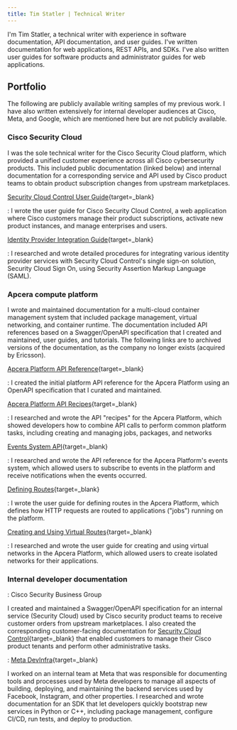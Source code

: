 ```yaml
---
title: Tim Statler | Technical Writer
---
```


I'm Tim Statler, a technical writer with experience in software documentation, API documentation, and user guides. I've written documentation for web applications, REST APIs, and SDKs. I've also written user guides for software products and administrator guides for web applications.

## Portfolio

The following are publicly available writing samples of my previous work. I have also written extensively for internal developer audiences at Cisco, Meta, and Google, which are mentioned here but are not publicly available.

### Cisco Security Cloud

I was the sole technical writer for the Cisco Security Cloud platform, which provided a unified customer experience across all Cisco cybersecurity products. This included public documentation (linked below) and internal documentation for a corresponding service and API used by Cisco product teams to obtain product subscription changes from upstream marketplaces.

[Security Cloud Control User Guide](https://www.cisco.com/c/en/us/td/docs/security/cloud_control/sso-secure-cloud-control-app/security-cloud-control-overview.html){target=_blank}

:   I wrote the user guide for Cisco Security Cloud Control, a web application where Cisco customers manage their product subscriptions, activate new product instances, and manage enterprises and users.

[Identity Provider Integration Guide](https://www.cisco.com/c/en/us/td/docs/security/cloud_control/sso-secure-cloud-control-app/identity-provider-instructions.html){target=_blank}
 
:   I researched and wrote detailed procedures for integrating various identity provider services with Security Cloud Control's single sign-on solution, Security Cloud Sign On, using Security Assertion Markup Language (SAML).

### Apcera compute platform

I wrote and maintained documentation for a multi-cloud container management system that included package management, virtual networking, and container runtime. The documentation included API references based on a Swagger/OpenAPI specification that I created and maintained, user guides, and tutorials. The following links are to archived versions of the documentation, as the company no longer exists (acquired by Ericsson).

[Apcera Platform API Reference](https://web.archive.org/web/20161007015409/http://docs.apcera.com/api/apcera-api-endpoints/){target=_blank}

:   I created the initial platform API reference for the Apcera Platform using an OpenAPI specification that I curated and maintained.

[Apcera Platform API Recipes](https://web.archive.org/web/20160905180915/http://docs.apcera.com/api/api-tasks/){target=_blank}
  
:   I researched and wrote the API "recipes" for the Apcera Platform, which showed developers how to combine API calls to perform common platform tasks, including creating and managing jobs, packages, and networks

[Events System API](https://web.archive.org/web/20160905180915/https://docs.apcera.com/api/events-system-api){target=_blank}

:   I researched and wrote the API reference for the Apcera Platform's events system, which allowed users to subscribe to events in the platform and receive notifications when the events occurred.

[Defining Routes](https://web.archive.org/web/20160905181112/http://docs.apcera.com/jobs/routes/){target=_blank}

:   I wrote the user guide for defining routes in the Apcera Platform, which defines how HTTP requests are routed to applications ("jobs") running on the platform.

[Creating and Using Virtual Routes](https://web.archive.org/web/20160905181445/http://docs.apcera.com/jobs/virtual-networks/){target=_blank}

:   I researched and wrote the user guide for creating and using virtual networks in the Apcera Platform, which allowed users to create isolated networks for their applications.

### Internal developer documentation

: Cisco Security Business Group

I created and maintained a Swagger/OpenAPI specification for an internal service (Security Cloud) used by Cisco security product teams to receive customer orders from upstream marketplaces. I also created the corresponding customer-facing documentation for [Security Cloud Control](https://www.cisco.com/c/en/us/td/docs/security/cloud_control/sso-secure-cloud-control-app/security-cloud-control-overview.html){target=_blank} that enabled customers to manage their Cisco product tenants and perform other administrative tasks.

: [Meta DevInfra](https://engineering.fb.com/category/developer-tools/){target=_blank}

I worked on an internal team at Meta that was responsible for documenting tools and processes used by Meta developers to manage all aspects of building, deploying, and maintaining the backend services used by Facebook, Instagram, and other properties. I researched and wrote documentation for an SDK that let developers quickly bootstrap new services in Python or C++, including package management, configure CI/CD, run tests, and deploy to production.